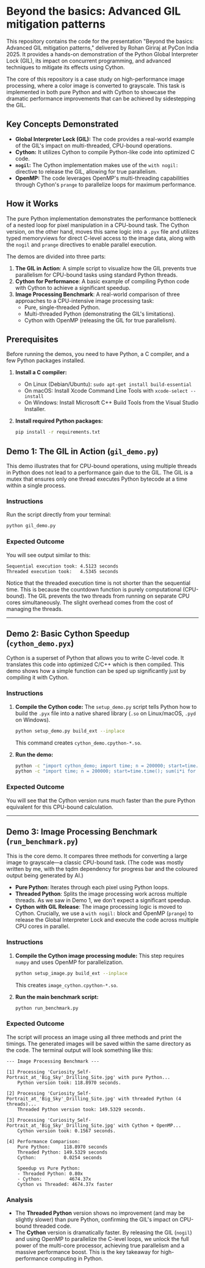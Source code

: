 # Beyond the basics: Advanced GIL mitigation patterns

This repository contains the code for the presentation "Beyond the basics: Advanced GIL mitigation patterns," delivered by Rohan Giriraj at PyCon India 2025. It provides a hands-on demonstration of the Python Global Interpreter Lock (GIL), its impact on concurrent programming, and advanced techniques to mitigate its effects using Cython.

The core of this repository is a case study on high-performance image processing, where a color image is converted to grayscale. This task is implemented in both pure Python and with Cython to showcase the dramatic performance improvements that can be achieved by sidestepping the GIL.

## Key Concepts Demonstrated

*   **Global Interpreter Lock (GIL):** The code provides a real-world example of the GIL's impact on multi-threaded, CPU-bound operations.
*   **Cython:** It utilizes Cython to compile Python-like code into optimized C code.
*   **`nogil`:** The Cython implementation makes use of the `with nogil:` directive to release the GIL, allowing for true parallelism.
*   **OpenMP:** The code leverages OpenMP's multi-threading capabilities through Cython's `prange` to parallelize loops for maximum performance.

## How it Works

The pure Python implementation demonstrates the performance bottleneck of a nested loop for pixel manipulation in a CPU-bound task. The Cython version, on the other hand, moves this same logic into a `.pyx` file and utilizes typed memoryviews for direct C-level access to the image data, along with the `nogil` and `prange` directives to enable parallel execution.

The demos are divided into three parts:
1.  **The GIL in Action**: A simple script to visualize how the GIL prevents true parallelism for CPU-bound tasks using standard Python threads.
2.  **Cython for Performance**: A basic example of compiling Python code with Cython to achieve a significant speedup.
3.  **Image Processing Benchmark**: A real-world comparison of three approaches to a CPU-intensive image processing task:
    *   Pure, single-threaded Python.
    *   Multi-threaded Python (demonstrating the GIL's limitations).
    *   Cython with OpenMP (releasing the GIL for true parallelism).

## Prerequisites

Before running the demos, you need to have Python, a C compiler, and a few Python packages installed.

1.  **Install a C compiler:**
    *   On Linux (Debian/Ubuntu): `sudo apt-get install build-essential`
    *   On macOS: Install Xcode Command Line Tools with `xcode-select --install`
    *   On Windows: Install Microsoft C++ Build Tools from the Visual Studio Installer.

2.  **Install required Python packages:**
    ```bash
    pip install -r requirements.txt
    ```

## Demo 1: The GIL in Action (`gil_demo.py`)

This demo illustrates that for CPU-bound operations, using multiple threads in Python does not lead to a performance gain due to the GIL. The GIL is a mutex that ensures only one thread executes Python bytecode at a time within a single process.

### Instructions

Run the script directly from your terminal:
```bash
python gil_demo.py
```

### Expected Outcome

You will see output similar to this:
```
Sequential execution took: 4.5123 seconds
Threaded execution took:   4.5345 seconds
```
Notice that the threaded execution time is not shorter than the sequential time. This is because the countdown function is purely computational (CPU-bound). The GIL prevents the two threads from running on separate CPU cores simultaneously. The slight overhead comes from the cost of managing the threads.

---

## Demo 2: Basic Cython Speedup (`cython_demo.pyx`)

Cython is a superset of Python that allows you to write C-level code. It translates this code into optimized C/C++ which is then compiled. This demo shows how a simple function can be sped up significantly just by compiling it with Cython.

### Instructions

1.  **Compile the Cython code:**
    The `setup_demo.py` script tells Python how to build the `.pyx` file into a native shared library (`.so` on Linux/macOS, `.pyd` on Windows).
    ```bash
    python setup_demo.py build_ext --inplace
    ```
    This command creates `cython_demo.cpython-*.so`.

2.  **Run the demo:**
    ```bash
    python -c "import cython_demo; import time; n = 200000; start=time.time(); cython_demo.sum_of_squares(n); print(f'Cython took: {time.time()-start:.4f}s')"
    python -c "import time; n = 200000; start=time.time(); sum(i*i for i in range(1, n + 1)); print(f'Python took: {time.time()-start:.4f}s')"
    ```

### Expected Outcome
You will see that the Cython version runs much faster than the pure Python equivalent for this CPU-bound calculation.

---

## Demo 3: Image Processing Benchmark (`run_benchmark.py`)

This is the core demo. It compares three methods for converting a large image to grayscale—a classic CPU-bound task. (The code was mostly written by me, with the tqdm dependency for progress bar and the coloured output being generated by AI.)

*   **Pure Python**: Iterates through each pixel using Python loops.
*   **Threaded Python**: Splits the image processing work across multiple threads. As we saw in Demo 1, we don't expect a significant speedup.
*   **Cython with GIL Release**: The image processing logic is moved to Cython. Crucially, we use a `with nogil:` block and OpenMP (`prange`) to release the Global Interpreter Lock and execute the code across multiple CPU cores in parallel.

### Instructions

1.  **Compile the Cython image processing module:**
    This step requires `numpy` and uses OpenMP for parallelization.
    ```bash
    python setup_image.py build_ext --inplace
    ```
    This creates `image_cython.cpython-*.so`.

2.  **Run the main benchmark script:**
    ```bash
    python run_benchmark.py
    ```

### Expected Outcome

The script will process an image using all three methods and print the timings. The generated images will be saved within the same directory as the code. The terminal output will look something like this:

```
--- Image Processing Benchmark ---

[1] Processing 'Curiosity_Self-Portrait_at_'Big_Sky'_Drilling_Site.jpg' with pure Python...
    Python version took: 118.8970 seconds.

[2] Processing 'Curiosity_Self-Portrait_at_'Big_Sky'_Drilling_Site.jpg' with threaded Python (4 threads)...
    Threaded Python version took: 149.5329 seconds.

[3] Processing 'Curiosity_Self-Portrait_at_'Big_Sky'_Drilling_Site.jpg' with Cython + OpenMP...
    Cython version took: 0.1567 seconds.

[4] Performance Comparison:
    Pure Python:     118.8970 seconds
    Threaded Python: 149.5329 seconds
    Cython:          0.0254 seconds

    Speedup vs Pure Python:
    - Threaded Python: 0.80x
    - Cython:          4674.37x
    Cython vs Threaded: 4674.37x faster
```

### Analysis

*   The **Threaded Python** version shows no improvement (and may be slightly slower) than pure Python, confirming the GIL's impact on CPU-bound threaded code.
*   The **Cython** version is dramatically faster. By releasing the GIL (`nogil`) and using OpenMP to parallelize the C-level loops, we unlock the full power of the multi-core processor, achieving true parallelism and a massive performance boost. This is the key takeaway for high-performance computing in Python.
